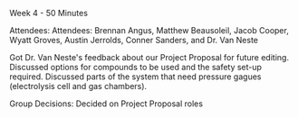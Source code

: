 Week 4 - 50 Minutes

Attendees: Attendees: Brennan Angus, Matthew Beausoleil, Jacob Cooper, Wyatt Groves, Austin Jerrolds, Conner Sanders, and Dr. Van Neste

Got Dr. Van Neste's feedback about our Project Proposal for future editing. Discussed options for compounds to be used and the safety set-up required. Discussed parts of the system that
need pressure gagues (electrolysis cell and gas chambers).

Group Decisions: Decided on Project Proposal roles
